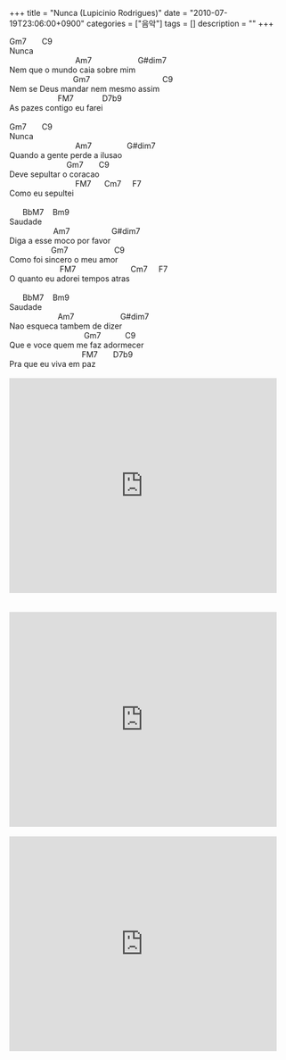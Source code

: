 +++
title = "Nunca (Lupicinio Rodrigues)"
date = "2010-07-19T23:06:00+0900"
categories = ["음악"]
tags = []
description = ""
+++
<span class="copyright_entry" style="display:block;" title="Nunca (Lupicinio Rodrigues)@@**@@http://shed.egloos.com/3371392"></span>
<div>
 Gm7 &nbsp; &nbsp; &nbsp; C9&nbsp;
</div>
<div>
 Nunca
</div>
<div>
 &nbsp;&nbsp; &nbsp; &nbsp; &nbsp; &nbsp; &nbsp; &nbsp; &nbsp; &nbsp; &nbsp; &nbsp; &nbsp; &nbsp; &nbsp; &nbsp;Am7 &nbsp; &nbsp; &nbsp; &nbsp; &nbsp; &nbsp; &nbsp; &nbsp; &nbsp; &nbsp; G#dim7
</div>
<div>
 Nem que o mundo caia sobre mim
</div>
<div>
 &nbsp;&nbsp; &nbsp; &nbsp; &nbsp; &nbsp; &nbsp; &nbsp; &nbsp; &nbsp; &nbsp; &nbsp; &nbsp; &nbsp; &nbsp; Gm7 &nbsp; &nbsp; &nbsp; &nbsp; &nbsp; &nbsp; &nbsp; &nbsp; &nbsp; &nbsp; &nbsp; &nbsp; &nbsp; &nbsp; &nbsp; &nbsp; C9
</div>
<div>
 Nem se Deus mandar nem mesmo assim
</div>
<div>
 &nbsp;&nbsp; &nbsp; &nbsp; &nbsp; &nbsp; &nbsp; &nbsp; &nbsp; &nbsp; &nbsp; &nbsp;FM7 &nbsp; &nbsp; &nbsp; &nbsp; &nbsp; &nbsp; D7b9
</div>
<div>
 As pazes contigo eu farei
</div>
<div>
 <br>
</div>
<div>
 Gm7 &nbsp; &nbsp; &nbsp; C9&nbsp;
</div>
<div>
 Nunca
</div>
<div>
 &nbsp;&nbsp; &nbsp; &nbsp; &nbsp; &nbsp; &nbsp; &nbsp; &nbsp; &nbsp; &nbsp; &nbsp; &nbsp; &nbsp; &nbsp; &nbsp;Am7 &nbsp; &nbsp; &nbsp; &nbsp; &nbsp; &nbsp; &nbsp; &nbsp;G#dim7
</div>
<div>
 Quando a gente perde a ilusao
</div>
<div>
 &nbsp;&nbsp; &nbsp; &nbsp; &nbsp; &nbsp; &nbsp; &nbsp; &nbsp; &nbsp; &nbsp; &nbsp; &nbsp; &nbsp;Gm7 &nbsp; &nbsp; &nbsp; C9
</div>
<div>
 Deve sepultar o coracao
</div>
<div>
 &nbsp;&nbsp; &nbsp; &nbsp; &nbsp; &nbsp; &nbsp; &nbsp; &nbsp; &nbsp; &nbsp; &nbsp; &nbsp; &nbsp; &nbsp; &nbsp;FM7 &nbsp; &nbsp; &nbsp;Cm7 &nbsp; &nbsp; F7
</div>
<div>
 Como eu sepultei
</div>
<div>
 <br>
</div>
<div>
 &nbsp;&nbsp; &nbsp; &nbsp;BbM7 &nbsp; &nbsp;Bm9
</div>
<div>
 Saudade&nbsp;
</div>
<div>
 &nbsp;&nbsp; &nbsp; &nbsp; &nbsp; &nbsp; &nbsp; &nbsp; &nbsp; &nbsp; &nbsp;Am7 &nbsp; &nbsp; &nbsp; &nbsp; &nbsp; &nbsp; &nbsp; &nbsp; &nbsp; G#dim7
</div>
<div>
 Diga a esse moco por favor
</div>
<div>
 &nbsp;&nbsp; &nbsp; &nbsp; &nbsp; &nbsp; &nbsp; &nbsp; &nbsp; &nbsp; Gm7 &nbsp; &nbsp; &nbsp; &nbsp; &nbsp; &nbsp; &nbsp; &nbsp; &nbsp; &nbsp; C9
</div>
<div>
 Como foi sincero o meu amor
</div>
<div>
 &nbsp;&nbsp; &nbsp; &nbsp; &nbsp; &nbsp; &nbsp; &nbsp; &nbsp; &nbsp; &nbsp; &nbsp; FM7 &nbsp; &nbsp; &nbsp; &nbsp; &nbsp; &nbsp; &nbsp; &nbsp; &nbsp; &nbsp; &nbsp; &nbsp; Cm7 &nbsp; &nbsp; F7
</div>
<div>
 O quanto eu adorei tempos atras
</div>
<div>
 <br>
</div>
<div>
 &nbsp;&nbsp; &nbsp; &nbsp;BbM7 &nbsp; &nbsp;Bm9
</div>
<div>
 Saudade&nbsp;
</div>
<div>
 &nbsp;&nbsp; &nbsp; &nbsp; &nbsp; &nbsp; &nbsp; &nbsp; &nbsp; &nbsp; &nbsp; &nbsp;Am7 &nbsp; &nbsp; &nbsp; &nbsp; &nbsp; &nbsp; &nbsp; &nbsp; &nbsp; &nbsp; G#dim7
</div>
<div>
 Nao esqueca tambem de dizer
</div>
<div>
 &nbsp;&nbsp; &nbsp; &nbsp; &nbsp; &nbsp; &nbsp; &nbsp; &nbsp; &nbsp; &nbsp; &nbsp; &nbsp; &nbsp; &nbsp; &nbsp; &nbsp; &nbsp;Gm7 &nbsp; &nbsp; &nbsp; &nbsp; &nbsp; C9
</div>
<div>
 Que e voce quem me faz adormecer
</div>
<div>
 &nbsp;&nbsp; &nbsp; &nbsp; &nbsp; &nbsp; &nbsp; &nbsp; &nbsp; &nbsp; &nbsp; &nbsp; &nbsp; &nbsp; &nbsp; &nbsp; &nbsp; FM7 &nbsp; &nbsp; &nbsp; D7b9
</div>
<div>
 Pra que eu viva em paz
</div>
<div>
 <br>
</div>
<embed src="http://www.youtube.com/v/h2CviKvSbo8&amp;hl=ko_KR&amp;fs=1" type="application/x-shockwave-flash" allowscriptaccess="always" allowfullscreen="true" width="480" height="385">
<div>
 <br>
</div>
<br>
<embed src="http://www.youtube.com/v/2i6HURA-w4I&amp;hl=ko_KR&amp;fs=1" type="application/x-shockwave-flash" allowscriptaccess="always" allowfullscreen="true" width="480" height="385">
<br>
<br>
<embed src="http://www.youtube.com/v/ojtyCbin1do&amp;hl=ko_KR&amp;fs=1" type="application/x-shockwave-flash" allowscriptaccess="always" allowfullscreen="true" width="480" height="385"> 
<!--
       <rdf:RDF xmlns:rdf="http://www.w3.org/1999/02/22-rdf-syntax-ns#"
		    xmlns:dc="http://purl.org/dc/elements/1.1/"
		    xmlns:trackback="http://madskills.com/public/xml/rss/module/trackback/">
       <rdf:Description
	        rdf:about="http://shed.egloos.com/3371392"
	        dc:identifier="http://shed.egloos.com/3371392"
	        dc:title="Nunca (Lupicinio Rodrigues)"
	        trackback:ping="http://shed.egloos.com/tb/3371392"/>
       </rdf:RDF>
       -->

<ul></ul>
